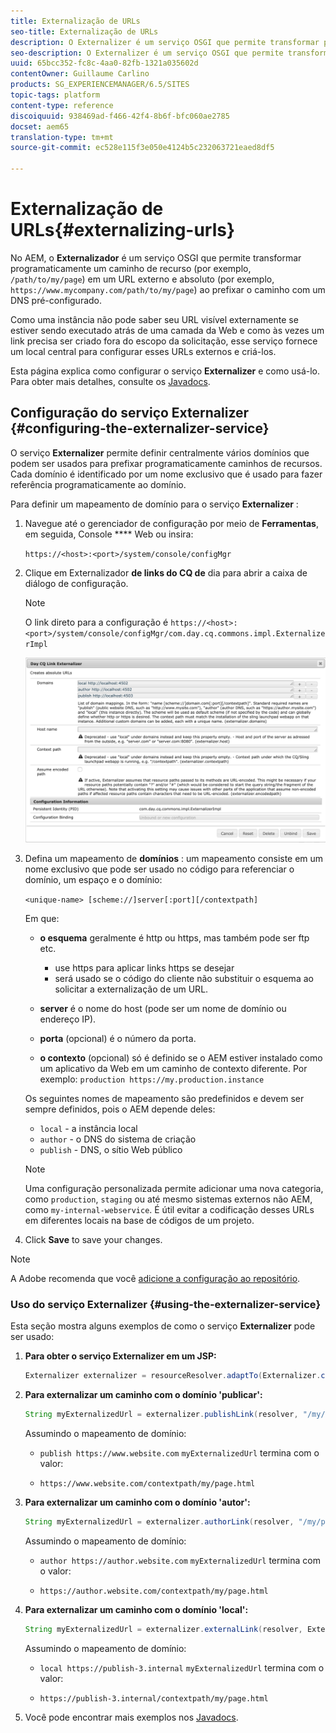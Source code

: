 ```yaml
---
title: Externalização de URLs
seo-title: Externalização de URLs
description: O Externalizer é um serviço OSGI que permite transformar programaticamente um caminho de recurso em um URL externo e absoluto
seo-description: O Externalizer é um serviço OSGI que permite transformar programaticamente um caminho de recurso em um URL externo e absoluto
uuid: 65bcc352-fc8c-4aa0-82fb-1321a035602d
contentOwner: Guillaume Carlino
products: SG_EXPERIENCEMANAGER/6.5/SITES
topic-tags: platform
content-type: reference
discoiquuid: 938469ad-f466-42f4-8b6f-bfc060ae2785
docset: aem65
translation-type: tm+mt
source-git-commit: ec528e115f3e050e4124b5c232063721eaed8df5

---
```



# Externalização de URLs{#externalizing-urls}

No AEM, o **Externalizador** é um serviço OSGI que permite transformar programaticamente um caminho de recurso (por exemplo, `/path/to/my/page`) em um URL externo e absoluto (por exemplo, `https://www.mycompany.com/path/to/my/page`) ao prefixar o caminho com um DNS pré-configurado.

Como uma instância não pode saber seu URL visível externamente se estiver sendo executado atrás de uma camada da Web e como às vezes um link precisa ser criado fora do escopo da solicitação, esse serviço fornece um local central para configurar esses URLs externos e criá-los.

Esta página explica como configurar o serviço **Externalizer** e como usá-lo. Para obter mais detalhes, consulte os [Javadocs](https://helpx.adobe.com/experience-manager/6-5/sites/developing/using/reference-materials/javadoc/com/day/cq/commons/Externalizer.html).

## Configuração do serviço Externalizer {#configuring-the-externalizer-service}

O serviço **Externalizer** permite definir centralmente vários domínios que podem ser usados para prefixar programaticamente caminhos de recursos. Cada domínio é identificado por um nome exclusivo que é usado para fazer referência programaticamente ao domínio.

Para definir um mapeamento de domínio para o serviço **Externalizer** :

1. Navegue até o gerenciador de configuração por meio de **Ferramentas**, em seguida, Console **** Web ou insira:

   `https://<host>:<port>/system/console/configMgr`

1. Clique em Externalizador **de links do CQ de** dia para abrir a caixa de diálogo de configuração.

   >[!NOTE]
   >
   >O link direto para a configuração é `https://<host>:<port>/system/console/configMgr/com.day.cq.commons.impl.ExternalizerImpl`

   ![aem-externalizer-01](assets/aem-externalizer-01.png)

1. Defina um mapeamento de **domínios** : um mapeamento consiste em um nome exclusivo que pode ser usado no código para referenciar o domínio, um espaço e o domínio:

   `<unique-name> [scheme://]server[:port][/contextpath]`

   Em que:

   * **o esquema** geralmente é http ou https, mas também pode ser ftp etc.

      * use https para aplicar links https se desejar
      * será usado se o código do cliente não substituir o esquema ao solicitar a externalização de um URL.
   * **server** é o nome do host (pode ser um nome de domínio ou endereço IP).
   * **porta** (opcional) é o número da porta.
   * **o contexto** (opcional) só é definido se o AEM estiver instalado como um aplicativo da Web em um caminho de contexto diferente.
   Por exemplo: `production https://my.production.instance`

   Os seguintes nomes de mapeamento são predefinidos e devem ser sempre definidos, pois o AEM depende deles:

   * `local` - a instância local
   * `author` - o DNS do sistema de criação
   * `publish` - DNS, o sítio Web público
   >[!NOTE]
   >
   >Uma configuração personalizada permite adicionar uma nova categoria, como `production`, `staging` ou até mesmo sistemas externos não AEM, como `my-internal-webservice`. É útil evitar a codificação desses URLs em diferentes locais na base de códigos de um projeto.

1. Click **Save** to save your changes.

>[!NOTE]
>
>A Adobe recomenda que você [adicione a configuração ao repositório](/help/sites-deploying/configuring.md#addinganewconfigurationtotherepository).

### Uso do serviço Externalizer {#using-the-externalizer-service}

Esta seção mostra alguns exemplos de como o serviço **Externalizer** pode ser usado:

1. **Para obter o serviço Externalizer em um JSP:**

   ```java
   Externalizer externalizer = resourceResolver.adaptTo(Externalizer.class);
   ```

1. **Para externalizar um caminho com o domínio &#39;publicar&#39;:**

   ```java
   String myExternalizedUrl = externalizer.publishLink(resolver, "/my/page") + ".html";
   ```

   Assumindo o mapeamento de domínio:

   * `publish https://www.website.com`
   `myExternalizedUrl` termina com o valor:

   * `https://www.website.com/contextpath/my/page.html`


1. **Para externalizar um caminho com o domínio &#39;autor&#39;:**

   ```java
   String myExternalizedUrl = externalizer.authorLink(resolver, "/my/page") + ".html";
   ```

   Assumindo o mapeamento de domínio:

   * `author https://author.website.com`
   `myExternalizedUrl` termina com o valor:

   * `https://author.website.com/contextpath/my/page.html`


1. **Para externalizar um caminho com o domínio &#39;local&#39;:**

   ```java
   String myExternalizedUrl = externalizer.externalLink(resolver, Externalizer.LOCAL, "/my/page") + ".html";
   ```

   Assumindo o mapeamento de domínio:

   * `local https://publish-3.internal`
   `myExternalizedUrl` termina com o valor:

   * `https://publish-3.internal/contextpath/my/page.html`


1. Você pode encontrar mais exemplos nos [Javadocs](https://helpx.adobe.com/experience-manager/6-5/sites/developing/using/reference-materials/javadoc/com/day/cq/commons/Externalizer.html).
